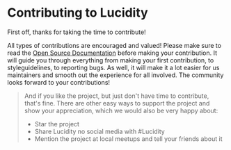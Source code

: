 # Contributing to Lucidity

First off, thanks for taking the time to contribute! 

All types of contributions are encouraged and valued! Please make sure to read the [Open Source Documentation](https://docs.google.com/document/d/1dQk4UriXZ4uxHDSl3W7bNJtR-NuEgY6oLYoWtU8CA74/edit?usp=sharing) before making your contribution. It will guide you through everything from making your first contribution, to styleguidelines, to reporting bugs. As well, it will make it a lot easier for us maintainers and smooth out the experience for all involved. The community looks forward to your contributions! 

> And if you like the project, but just don't have time to contribute, that's fine. There are other easy ways to support the project and show your appreciation, which we would also be very happy about:
> - Star the project
> - Share Lucidity no social media with #Lucidity
> - Mention the project at local meetups and tell your friends about it

